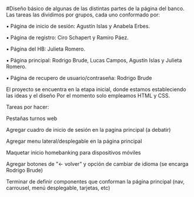 #Diseño básico de algunas de las distintas partes de la página del banco.  Las tareas las dividimos por grupos, cada uno conformado por:

▪ Página de inicio de sesión: Agustín Islas y Anabela Erbes.

▪ Página de registro: Ciro Schapert y Ramiro Páez.

▪ Página del HB: Julieta Romero.

▪ Página principal: Rodrigo Brude, Lucas Campos, Agustín Islas y Julieta Romero.

▪ Página de recupero de usuario/contraseña: Rodrigo Brude


El proyecto se encuentra en la etapa inicial, donde estamos estableciendo las ideas y el diseño
Por el momento solo empleamos HTML y CSS.

Tareas por hacer:

Pestañas turnos web

Agregar cuadro de inicio de sesión en la pagina principal (a debatir)

Agregar menu lateral/desplegable en la página principal

Maquetar inicio homebanking para dispositivos móviles

Agregar botones de "<- volver" y opción de cambiar de idioma (se encarga Rodrigo Brude)

Terminar de definir componentes que conforman la página principal (nav, carrousel, menú desplegable, tarjetas, etc)

